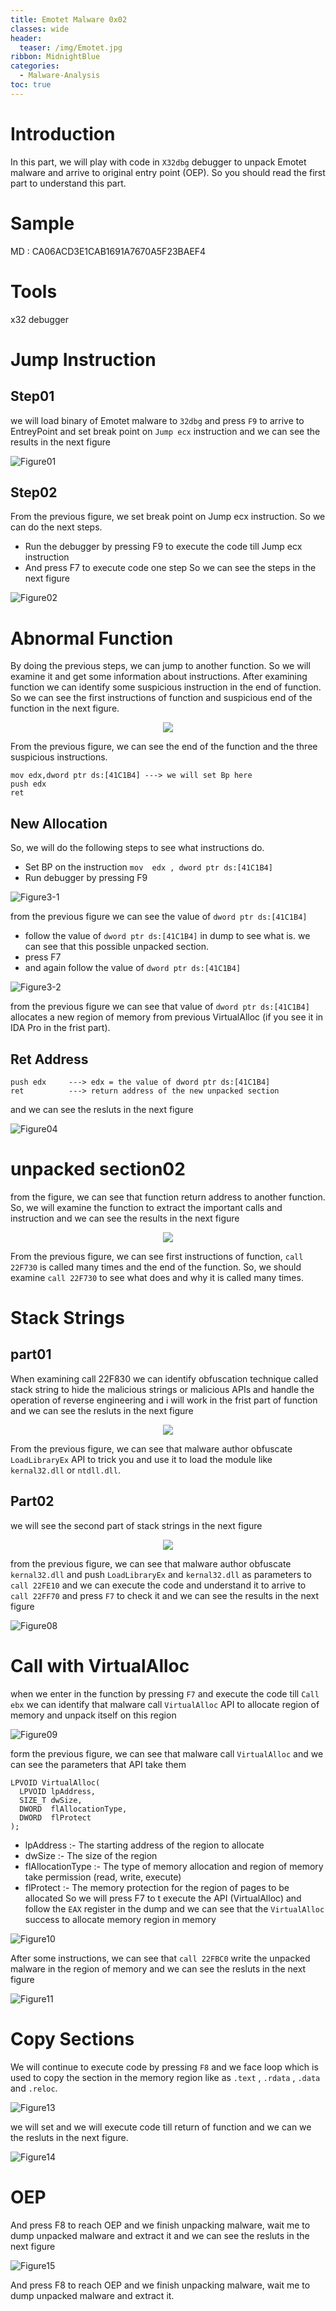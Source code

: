 ```yaml
---
title: Emotet Malware 0x02
classes: wide
header:
  teaser: /img/Emotet.jpg
ribbon: MidnightBlue
categories:
  - Malware-Analysis
toc: true
---
```

# Introduction
In this part, we will play with code in ```X32dbg``` debugger to unpack Emotet malware and arrive to original entry point (OEP). So you should read the first part to understand this part.

# Sample
MD : CA06ACD3E1CAB1691A7670A5F23BAEF4
# Tools
x32 debugger 
# Jump Instruction 
## Step01
we will load binary of Emotet malware to ```32dbg``` and press ```F9``` to arrive to EntreyPoint and set break point on ```Jump ecx``` instruction and we can see the results in the next figure

![Figure01](https://user-images.githubusercontent.com/74544712/128159253-44179191-bdfb-4904-b8c3-0d50858d5eed.png)

## Step02
From the previous figure, we set break point on Jump ecx instruction. So we can do the next steps.
- Run the debugger by pressing F9 to execute the code till Jump ecx instruction
- And press F7 to execute code one step 
So we can see the steps in the next figure 

![Figure02](https://user-images.githubusercontent.com/74544712/128160816-90f3121c-7579-4287-a60c-b612496f98be.png)

# Abnormal Function 
By doing the previous steps, we can jump to another function. So we will examine it and get some information about instructions. After examining function we can identify some suspicious instruction in the end of function. So we can see the first instructions of function and suspicious end of the function in the next figure.

<p align="center">
<img src="https://user-images.githubusercontent.com/74544712/128161935-0e36585a-983f-4ea0-b232-ded617310ddd.png">
</p>

From the previous figure, we can see the end of the function and the three suspicious instructions. 
```
mov edx,dword ptr ds:[41C1B4] ---> we will set Bp here 
push edx                      
ret

```
## New Allocation 
So, we will do the following steps to see what instructions do.

- Set BP on the instruction ```mov  edx , dword ptr ds:[41C1B4]``` 
- Run debugger by pressing F9

![Figure3-1](https://user-images.githubusercontent.com/74544712/128167266-f7d150b3-1aa6-4ac1-8b64-bb090a0c808e.png)

from the previous figure we can see the value of ```dword ptr ds:[41C1B4]```

- follow the value of ```dword ptr ds:[41C1B4]``` in dump to see what is. we can see that this possible unpacked section.
- press F7 
- and again follow the value of ```dword ptr ds:[41C1B4]``` 

![Figure3-2](https://user-images.githubusercontent.com/74544712/128168096-138c20df-631c-4b00-bff7-028a532c7686.png)

from the previous figure we can see that value of ```dword ptr ds:[41C1B4]``` allocates a new region of memory from previous VirtualAlloc (if you see it in IDA Pro in the frist part).
## Ret Address 
```
push edx     ---> edx = the value of dword ptr ds:[41C1B4]
ret          ---> return address of the new unpacked section 

```
and we can see the resluts in the next figure

![Figure04](https://user-images.githubusercontent.com/74544712/128169708-4d05d847-2a58-47de-b034-8ca34c704121.png)

# unpacked section02 
from the figure, we can see that function return address to another function. So, we will examine the function to extract the important calls and instruction and we can see the results in the next figure 

<p align="center">
<img src="https://user-images.githubusercontent.com/74544712/128170428-e590e28b-886b-4533-a546-a7caccea399f.png">
</p>

From the previous figure, we can see first instructions of function, ```call 22F730``` is called many times and the end of the function. So, we should examine ```call 22F730``` to see what does and why it is called many times.

# Stack Strings 
## part01
When examining  call 22F830 we can identify obfuscation technique called stack string to hide the malicious strings or malicious APIs and handle the operation of reverse engineering and i will work in the frist part of function and we can see the resluts in the next figure

<p align="center">
<img src="https://user-images.githubusercontent.com/74544712/128177449-9f25b264-7ceb-439e-937d-cd77ef385446.png">
</p>

From the previous figure, we can see that malware author obfuscate ```LoadLibraryEx``` API to trick you and use it to load the module like ```kernal32.dll``` or ```ntdll.dll```.
## Part02
we will see the second part of stack strings in the next figure

<p align="center">
<img src="https://user-images.githubusercontent.com/74544712/128180124-0e77aa5d-55fb-464c-9910-8c41015bf9c3.png">
</p>

from the previous figure, we can see that malware author obfuscate ```kernal32.dll``` and push ```LoadLibraryEx``` and ```kernal32.dll``` as parameters to ```call 22FE10``` and we can execute the code and understand it to arrive to ```call 22FF70``` and press ```F7``` to check it and we can see the results in the next figure

![Figure08](https://user-images.githubusercontent.com/74544712/128181775-63a244cf-9817-4e75-9029-bd71394ba9b9.png)

# Call with VirtualAlloc 
when we enter in the function by pressing ```F7``` and execute the code till ```Call ebx``` we can identify that malware call ```VirtualAlloc``` API to allocate region of memory and unpack itself on this region 

![Figure09](https://user-images.githubusercontent.com/74544712/128187808-f13b8058-e27f-496e-ad49-00a236df7724.png)

form the previous figure, we can see that malware call ```VirtualAlloc``` and we can see the parameters that API take them

```
LPVOID VirtualAlloc(
  LPVOID lpAddress,
  SIZE_T dwSize,
  DWORD  flAllocationType,
  DWORD  flProtect
);

```
- lpAddress :- The starting address of the region to allocate
- dwSize    :- The size of the region
- flAllocationType :- The type of memory allocation and region of memory take permission (read, write, execute)
- flProtect :- The memory protection for the region of pages to be allocated
So we will press F7 to t execute the API (VirtualAlloc) and follow the ```EAX``` register in the dump and we can see that the ```VirtualAlloc``` success to allocate memory region in memory

![Figure10](https://user-images.githubusercontent.com/74544712/128190172-340d4a49-cb5d-4c51-ac2a-e3b7dc5d03d1.png)

After some instructions, we can see that ```call 22FBC0``` write the unpacked malware in the region of memory and we can see the resluts in the next figure 

![Figure11](https://user-images.githubusercontent.com/74544712/128195937-86cc3fd5-5a58-4aa8-b5a9-8cb710d4c593.png)
# Copy Sections 
We will continue to execute code by pressing ```F8``` and we face loop which is used to copy the section in the memory region like as ```.text``` , ```.rdata``` , ```.data``` and ```.reloc```.

![Figure13](https://user-images.githubusercontent.com/74544712/128202953-a722c8ed-7830-4959-86dc-63d7b777574a.png)

we will set and we will execute code till return of function and we can we the resluts in the next figure.
 
![Figure14](https://user-images.githubusercontent.com/74544712/128203045-136ce8ee-9a93-4f99-a0bc-25ae407a3d0a.png)

# OEP
And press F8 to reach OEP and we finish unpacking malware, wait me to dump unpacked malware and extract it and we can see the resluts in the next figure 

![Figure15](https://user-images.githubusercontent.com/74544712/128204571-7bc79655-afe5-446d-a479-249b5dc78bdf.png)

And press F8 to reach OEP and we finish unpacking malware, wait me to dump unpacked malware and extract it. 








